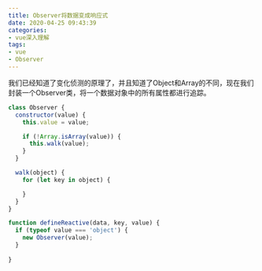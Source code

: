 ```yaml
---
title: Observer将数据变成响应式
date: 2020-04-25 09:43:39
categories:
- vue深入理解
tags:
- vue
- Observer
---
```

我们已经知道了变化侦测的原理了，并且知道了Object和Array的不同，现在我们封装一个Observer类，将一个数据对象中的所有属性都进行追踪。

``` javascript
class Observer {
  constructor(value) {
    this.value = value;

    if (!Array.isArray(value)) {
      this.walk(value);
    }
  }

  walk(object) {
    for (let key in object) {

    }
  }
}

function defineReactive(data, key, value) {
  if (typeof value === 'object') {
    new Observer(value);
  }
  
}
```